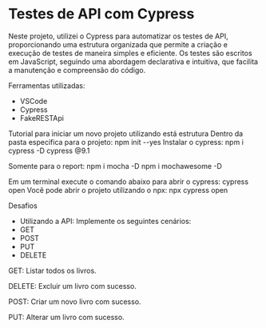 # Testes de API com Cypress
Neste projeto, utilizei o Cypress para automatizar os testes de API, proporcionando uma estrutura organizada que permite a criação e execução de testes de maneira simples e eficiente. Os testes são escritos em JavaScript, seguindo uma abordagem declarativa e intuitiva, que facilita a manutenção e compreensão do código.

Ferramentas utilizadas:
- VSCode
- Cypress
- FakeRESTApi

Tutorial para iniciar um novo projeto utilizando está estrutura
Dentro da pasta especifica para o projeto:
npm init --yes
Instalar o cypress:
npm i cypress -D cypress @9.1

Somente para o report:
npm i mocha -D
npm i mochawesome -D

Em um terminal execute o comando abaixo para abrir o cypress:
cypress open 
Você pode abrir o projeto utilizando o npx:
npx cypress open

Desafios
- Utilizando a API: Implemente os seguintes cenários:
- GET 
- POST
- PUT 
- DELETE

GET:
Listar todos os livros. 

DELETE: 
Excluir um livro com sucesso.

POST:
Criar um novo livro com sucesso. 

PUT: 
Alterar um livro com sucesso.


